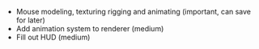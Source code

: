 - Mouse modeling, texturing rigging and animating (important, can save for later)
- Add animation system to renderer (medium)
- Fill out HUD (medium)
